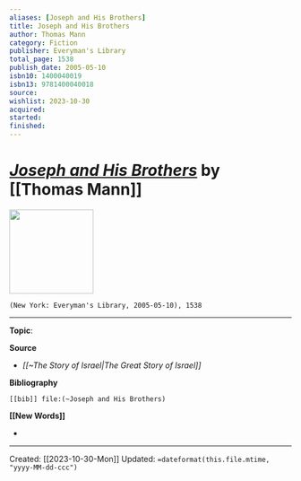 ```yaml
---
aliases: [Joseph and His Brothers]
title: Joseph and His Brothers
author: Thomas Mann
category: Fiction
publisher: Everyman's Library
total_page: 1538
publish_date: 2005-05-10
isbn10: 1400040019
isbn13: 9781400040018
source: 
wishlist: 2023-10-30
acquired: 
started: 
finished: 
---
```

# *[Joseph and His Brothers]()* by [[Thomas Mann]]

<img src="http://books.google.com/books/content?id=UODDB-ukNPwC&printsec=frontcover&img=1&zoom=1&edge=curl&source=gbs_api" width=150>

`(New York: Everyman's Library, 2005-05-10), 1538`



--- 
**Topic**: 

**Source**
- *[[~The Story of Israel|The Great Story of Israel]]*

**Bibliography**

```query
[[bib]] file:(~Joseph and His Brothers)
```
 

**[[New Words]]**

- 

---
Created: [[2023-10-30-Mon]]
Updated: `=dateformat(this.file.mtime, "yyyy-MM-dd-ccc")`